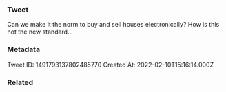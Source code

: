 ### Tweet
Can we make it the norm to buy and sell houses electronically? How is this not the new standard…

### Metadata
Tweet ID: 1491793137802485770
Created At: 2022-02-10T15:16:14.000Z

### Related

